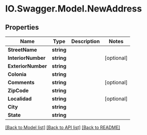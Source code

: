 # IO.Swagger.Model.NewAddress
## Properties

Name | Type | Description | Notes
------------ | ------------- | ------------- | -------------
**StreetName** | **string** |  | 
**InteriorNumber** | **string** |  | [optional] 
**ExteriorNumber** | **string** |  | 
**Colonia** | **string** |  | 
**Comments** | **string** |  | [optional] 
**ZipCode** | **string** |  | 
**Localidad** | **string** |  | [optional] 
**City** | **string** |  | 
**State** | **string** |  | 

[[Back to Model list]](../README.md#documentation-for-models) [[Back to API list]](../README.md#documentation-for-api-endpoints) [[Back to README]](../README.md)

